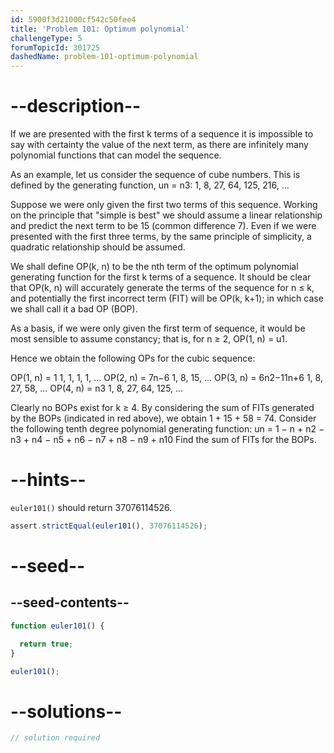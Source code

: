 ```yaml
---
id: 5900f3d21000cf542c50fee4
title: 'Problem 101: Optimum polynomial'
challengeType: 5
forumTopicId: 301725
dashedName: problem-101-optimum-polynomial
---
```


# --description--

If we are presented with the first k terms of a sequence it is impossible to say with certainty the value of the next term, as there are infinitely many polynomial functions that can model the sequence.

As an example, let us consider the sequence of cube numbers. This is defined by the generating function, un = n3: 1, 8, 27, 64, 125, 216, ...

Suppose we were only given the first two terms of this sequence. Working on the principle that "simple is best" we should assume a linear relationship and predict the next term to be 15 (common difference 7). Even if we were presented with the first three terms, by the same principle of simplicity, a quadratic relationship should be assumed.

We shall define OP(k, n) to be the nth term of the optimum polynomial generating function for the first k terms of a sequence. It should be clear that OP(k, n) will accurately generate the terms of the sequence for n ≤ k, and potentially the first incorrect term (FIT) will be OP(k, k+1); in which case we shall call it a bad OP (BOP).

As a basis, if we were only given the first term of sequence, it would be most sensible to assume constancy; that is, for n ≥ 2, OP(1, n) = u1.

Hence we obtain the following OPs for the cubic sequence:

OP(1, n) = 1 1, 1, 1, 1, ... OP(2, n) = 7n−6 1, 8, 15, ... OP(3, n) = 6n2−11n+6 1, 8, 27, 58, ... OP(4, n) = n3 1, 8, 27, 64, 125, ...

Clearly no BOPs exist for k ≥ 4. By considering the sum of FITs generated by the BOPs (indicated in red above), we obtain 1 + 15 + 58 = 74. Consider the following tenth degree polynomial generating function: un = 1 − n + n2 − n3 + n4 − n5 + n6 − n7 + n8 − n9 + n10 Find the sum of FITs for the BOPs.

# --hints--

`euler101()` should return 37076114526.

```js
assert.strictEqual(euler101(), 37076114526);
```

# --seed--

## --seed-contents--

```js
function euler101() {

  return true;
}

euler101();
```

# --solutions--

```js
// solution required
```